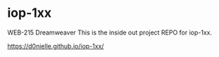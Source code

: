 # iop-1xx
WEB-215 Dreamweaver This is the inside out project REPO for iop-1xx.

https://d0nielle.github.io/iop-1xx/
